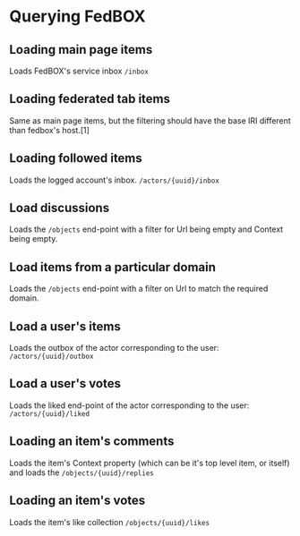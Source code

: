 # Querying FedBOX

## Loading main page items

Loads FedBOX's service inbox `/inbox`

## Loading federated tab items

Same as main page items, but the filtering should have the base IRI different than fedbox's host.[1]

## Loading followed items

Loads the logged account's inbox. `/actors/{uuid}/inbox`

## Load discussions

Loads the `/objects` end-point with a filter for Url being empty and Context being empty.

## Load items from a particular domain

Loads the `/objects` end-point with a filter on Url to match the required domain.

## Load a user's items

Loads the outbox of the actor corresponding to the user: `/actors/{uuid}/outbox`

## Load a user's votes

Loads the liked end-point of the actor corresponding to the user: `/actors/{uuid}/liked`

## Loading an item's comments

Loads the item's Context property (which can be it's top level item, or itself) and loads the `/objects/{uuid}/replies`

## Loading an item's votes

Loads the item's like collection `/objects/{uuid}/likes`

